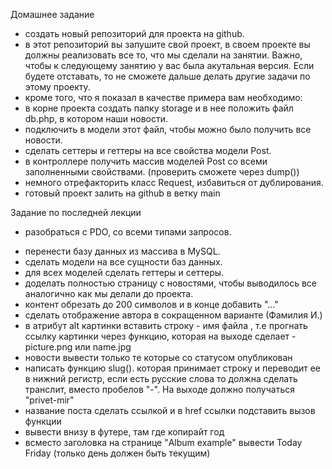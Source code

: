 Домашнее задание
+ создать новый репозиторий для проекта на github.  
+ в этот репозиторий вы запушите свой проект, в своем проекте вы должны реализовать все то, что мы сделали на занятии. Важно, чтобы к следующему занятию у вас была акутальная версия. Если будете отставать, то не сможете дальше делать другие задачи по этому проекту.
+ кроме того, что я показал в качестве примера вам необходимо:
+ в корне проекта создать папку storage и в нее положить файл db.php, в котором наши новости.
+ подключить в модели этот файл, чтобы можно было получить все новости.
+ сделать сеттеры и геттеры на все свойства модели Post.
+ в контроллере получить массив моделей Post со всеми заполненными свойствами. (проверить сможете через dump())
+ немного отрефакторить класс Request, избавиться от дублирования.
+ готовый проект залить на github в ветку main



Задание по последней лекции
- разобраться с PDO, со всеми типами запросов.
+ перенести базу данных из массива в MySQL.
+ сделать модели на все сущности баз данных.
+ для всех моделей сделать геттеры и сеттеры.
+ доделать полностью страницу с новостями, чтобы выводилось все аналогично как мы делали до проекта.
+ контент обрезать до 200 символов и в конце добавить "..."
+ сделать отображение автора в сокращенном варианте (Фамилия И.)
+ в атрибут alt картинки вставить строку - 
    имя файла , т.е прогнать ссылку картинки через функцию, которая на выходе сделает - picture.png или name.jpg    
+ новости вывести только те которые со статусом опубликован
+ написать функцию slug(). которая принимает строку и переводит ее в нижний регистр,
    если есть русские слова то должна сделать транслит, вместо пробелов "-". На выходе должно получаться "privet-mir"
+ название поста сделать ссылкой и в href ссылки подставить вызов функции
+ вывести внизу в футере, там где копирайт год
+ всместо заголовка на странице "Album example" вывести Today Friday (только день должен быть текущим)